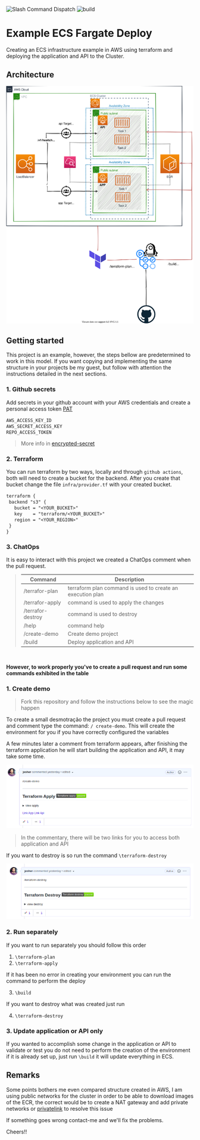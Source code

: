 ![Slash Command Dispatch](https://github.com/jesher/ecs-example/workflows/Slash%20Command%20Dispatch/badge.svg?branch=master) ![build](https://github.com/jesher/ecs-example/workflows/build/badge.svg?branch=master)

# Example ECS Fargate Deploy
Creating an ECS infrastructure example in AWS using terraform and deploying the application and API to the Cluster.

## Architecture

![Base Architecture](docs/img/architecture.svg)

## Getting started

This project is an example, however, the steps bellow are predetermined to work in this model. If you want copying and implementing the same structure in your projects be my guest, but follow with attention the instructions detailed in the next sections.

### 1. Github secrets

Add secrets in your github account with your AWS credentials and create a personal access token [PAT](https://docs.github.com/en/free-pro-team@latest/github/authenticating-to-github/creating-a-personal-access-token)

```
AWS_ACCESS_KEY_ID
AWS_SECRET_ACCESS_KEY
REPO_ACCESS_TOKEN
```
> More info in [encrypted-secret](https://docs.github.com/pt/free-pro-team@latest/actions/reference/encrypted-secrets)
### 2. Terraform
You can run terraform by two ways, locally and through `github actions`, both will need to create a bucket for the backend. After you create that bucket change the file `infra/provider.tf` with your created bucket.

 ```HCL
terraform {
  backend "s3" {
    bucket = "<YOUR_BUCKET>"
    key    = "terraform/<YOUR_BUCKET>"
    region = "<YOUR_REGION>"
  }
}
 ```

### 3. ChatOps

It is easy to interact with this project we created a ChatOps comment when the pull request.

  > Command | Description
  > --- | ---
  > /terrafor-plan | terraform plan command is used to create an execution plan
  > /terrafor-apply | command is used to apply the changes
  > /terrafor-destroy | command is used to destroy
  > /help | command help
  > /create-demo | Create demo project
  > /build | Deploy application and API

<br>

__However, to work properly you've to create a pull request and run some commands exhibited in the table__

### 1. Create demo

> Fork this repository and follow the instructions below to see the magic happen

To create a small desmotração the project you must create a pull request and comment type the command: `/ create-demo`. This will create the environment for you if you have correctly configured the variables

A few minutes later a comment from terraform appears, after finishing the terraform application he will start building the application and API, it may take some time.

![Base Architecture](docs/img/01_github.png)

> In the commentary, there will be two links for you to access both application and API

If you want to destroy is so run the command `\terraform-destroy`

![Base Architecture](docs/img/02_github.png)
### 2. Run separately
If you want to run separately you should follow this order

1. `\terraform-plan`
2. `\terraform-apply`

If it has been no error in creating your environment you can run the command to perform the deploy

3. `\build`

If you want to destroy what was created just run

4. `\terraform-destroy`

### 3. Update application or API only
If you wanted to accomplish some change in the application or API to validate or test you do not need to perform the creation of the environment if it is already set up, just run `\build` it will update everything in ECS.

## Remarks

Some points bothers me even compared structure created in AWS, I am using public networks for the cluster in order to be able to download images of the ECR, the correct would be to create a NAT gateway and add private networks or [privatelink](https://aws.amazon.com/pt/blogs/compute/setting-up-aws-privatelink-for-amazon-ecs-and-amazon-ecr/) to resolve this issue

If something goes wrong contact-me and we'll fix the problems.

Cheers!!
